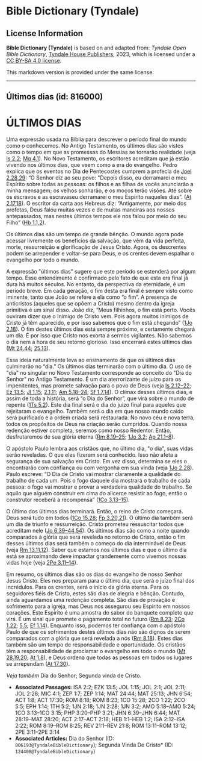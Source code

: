 # Bible Dictionary (Tyndale)

## License Information

**Bible Dictionary (Tyndale)** is based on and adapted from: _Tyndale Open Bible Dictionary_, [Tyndale House Publishers](https://tyndaleopenresources.com/), 2023, which is licensed under a [CC BY-SA 4.0 license](https://creativecommons.org/licenses/by-sa/4.0/legalcode.en).

This markdown version is provided under the same license.



--------------------------------

## Últimos dias (id: 816000)

ÚLTIMOS DIAS
============

Uma expressão usada na Bíblia para descrever o período final do mundo como o conhecemos. No Antigo Testamento, os últimos dias são vistos como o tempo em que as promessas do Messias se tornarão realidade (veja [Is 2\.2](https://ref.ly/Isa2:2); [Mq 4\.1](https://ref.ly/Mic4:1)). No Novo Testamento, os escritores acreditam que já estão vivendo nos últimos dias, que veem como a era do evangelho. Pedro explica que os eventos no Dia de Pentecostes cumprem a profecia de [Joel 2\.28,29](https://ref.ly/Joel2:28): “O Senhor diz ao seu povo: "Depois disso, eu derramarei o meu Espírito sobre todas as pessoas: os filhos e as filhas de vocês anunciarão a minha mensagem; os velhos sonharão, e os moços terão visões. Até sobre os escravos e as escravaseu derramarei o meu Espírito naqueles dias”. ([At 2\.17,18](https://ref.ly/Acts2:17-Acts2:18)). O escritor da carta aos Hebreus diz: “Antigamente, por meio dos profetas, Deus falou muitas vezes e de muitas maneiras aos nossos antepassados, mas nestes últimos tempos ele nos falou por meio do seu Filho” ([Hb 1\.1,2](https://ref.ly/Heb1:1-Heb1:2)).

Os últimos dias são um tempo de grande bênção. O mundo agora pode acessar livremente os benefícios da salvação, que vêm da vida perfeita, morte, ressurreição e glorificação de Jesus Cristo. Agora, os descrentes podem se arrepender e voltar\-se para Deus, e os crentes devem espalhar o evangelho por todo o mundo.

A expressão "últimos dias" sugere que este período se estenderá por algum tempo. Esse entendimento é confirmado pelo fato de que esta era final já dura há muitos séculos. No entanto, da perspectiva da eternidade, é um período breve. Em cada geração, o fim desta era final é sempre visto como iminente, tanto que João se refere a ela como “o fim”. A presença de anticristos (aqueles que se opõem a Cristo) mesmo dentro da igreja primitiva é um sinal disso. João diz, “Meus filhinhos, o fim está perto. Vocês ouviram dizer que o Inimigo de Cristo vem. Pois agora muitos inimigos de Cristo já têm aparecido, e por isso sabemos que o fim está chegando” ([1Jo 2\.18](https://ref.ly/1John2:18)). O fim destes últimos dias está sempre próximo, e certamente chegará um dia. É por isso que Cristo nos exorta a sermos vigilantes. Não sabemos o dia nem a hora de seu retorno glorioso. Isso encerrará estes últimos dias ([Mt 24\.44](https://ref.ly/Matt24:44); [25\.13](https://ref.ly/Matt25:13)).

Essa ideia naturalmente leva ao ensinamento de que os últimos dias culminarão no “dia.” Os últimos dias terminarão com o último dia. O uso de "dia" no singular no Novo Testamento corresponde ao conceito do "Dia do Senhor" no Antigo Testamento. É um dia aterrorizante de juízo para os impenitentes, mas promete salvação para o povo de Deus (veja [Is 2\.12–22](https://ref.ly/Isa2:12-Isa2:22); [Ez 13\.5](https://ref.ly/Ezek13:5); [Jl 1\.15](https://ref.ly/Joel1:15); [2\.1,11](https://ref.ly/Joel2:1); [Am 5\.18–24](https://ref.ly/Amos5:18-Amos5:24); [Sf 1\.7,14](https://ref.ly/Zeph1:7)). O clímax desses últimos dias, e assim de toda a história, será “o Dia do Senhor”, que virá sobre o mundo de repente ([1Ts 5\.2](https://ref.ly/1Thess5:2)). Este dia final será o dia do juízo final para aqueles que rejeitaram o evangelho. Também será o dia em que nosso mundo caído será purificado e a ordem criada será restaurada. No novo céu e nova terra, todos os propósitos de Deus na criação serão cumpridos. Quando nossa redenção estiver completa, seremos como nosso Redentor. Então, desfrutaremos de sua glória eterna ([Rm 8\.19–25](https://ref.ly/Rom8:19-Rom8:25); [1Jo 3\.2](https://ref.ly/1John3:2); [Ap 21\.1–8](https://ref.ly/Rev21:1-Rev21:8)).

O apóstolo Paulo lembra aos cristãos que, no último dia, "o dia", suas vidas serão reveladas. O que eles fizeram será conhecido. Isso não afeta a segurança de sua salvação em Cristo. Em vez disso, determina se eles o encontrarão com confiança ou com vergonha em sua vinda (veja [1Jo 2\.28](https://ref.ly/1John2:28)). Paulo escreve: “O Dia de Cristo vai mostrar claramente a qualidade do trabalho de cada um. Pois o fogo daquele dia mostrará o trabalho de cada pessoa: o fogo vai mostrar e provar a verdadeira qualidade do trabalho. Se aquilo que alguém construir em cima do alicerce resistir ao fogo, então o construtor receberá a recompensa” ([1Co 3\.13–15](https://ref.ly/1Cor3:13-1Cor3:15)).

O último dos últimos dias terminará. Então, o reino de Cristo começará. Deus será tudo em todos ([1Co 15\.28](https://ref.ly/1Cor15:28); [Fp 3\.20,21](https://ref.ly/Phil3:20-Phil3:21)). O último dia também será um dia de triunfo e ressurreição. Cristo prometeu ressuscitar todos que acreditam nele ([Jo 6\.39–44,54](https://ref.ly/John6:39-John6:44)). Os últimos dias são como a noite quando comparados à glória que será revelada no retorno de Cristo, então o fim desses últimos dias será também o começo do dia interminável de Deus (veja [Rm 13\.11,12](https://ref.ly/Rom13:11-Rom13:12)). Saber que estamos nos últimos dias e que o último dia está se aproximando deve impactar grandemente como vivemos nossas vidas hoje (veja [2Pe 3\.11–14](https://ref.ly/2Pet3:11-2Pet3:14)).

Em resumo, os últimos dias são os dias do evangelho de nosso Senhor Jesus Cristo. Eles nos preparam para o último dia, que será o juízo final dos incrédulos. Para os crentes, será o início da glória eterna. Para os seguidores fiéis de Cristo, estes são dias de alegria e bênção. Contudo, ainda aguardamos uma redenção completa. São dias de provação e sofrimento para a igreja, mas Deus nos assegurou seu Espírito em nossos corações. Este Espírito é uma amostra do sabor do banquete completo que virá. É um sinal que promete o pagamento total no futuro ([Rm 8\.23](https://ref.ly/Rom8:23); [2Co 1\.22](https://ref.ly/2Cor1:22); [5\.5](https://ref.ly/2Cor5:5); [Ef 1\.14](https://ref.ly/Eph1:14)). Enquanto isso, podemos ter confiança com o apóstolo Paulo de que os sofrimentos destes últimos dias não são dignos de serem comparados com a glória que será revelada a nós ([Rm 8\.18](https://ref.ly/Rom8:18)). Estes dias também são um tempo de responsabilidade e oportunidade. Os cristãos têm a responsabilidade de proclamar o evangelho em todo o mundo ([Mt 28\.19,20](https://ref.ly/Matt28:19-Matt28:20); [At 1\.8](https://ref.ly/Acts1:8)), e Deus ordena que todas as pessoas em todos os lugares se arrependam ([At 17\.30](https://ref.ly/Acts17:30)).

*Veja também* Dia do Senhor; Segunda vinda de Cristo.

* **Associated Passages:** ISA 2:2; EZK 13:5; JOL 1:15; JOL 2:1; JOL 2:11; JOL 2:28; MIC 4:1; ZEP 1:7; ZEP 1:14; MAT 24:44; MAT 25:13; JHN 6:54; ACT 1:8; ACT 17:30; ROM 8:18; ROM 8:23; 1CO 15:28; 2CO 1:22; 2CO 5:5; EPH 1:14; 1TH 5:2; 1JN 2:18; 1JN 2:28; 1JN 3:2; AMO 5:18–AMO 5:24; 1CO 3:13–1CO 3:15; PHP 3:20–PHP 3:21; JHN 6:39–JHN 6:44; MAT 28:19–MAT 28:20; ACT 2:17–ACT 2:18; HEB 1:1–HEB 1:2; ISA 2:12–ISA 2:22; ROM 8:19–ROM 8:25; REV 21:1–REV 21:8; ROM 13:11–ROM 13:12; 2PE 3:11–2PE 3:14
* **Associated Articles:** Dia do Senhor (ID: `806193@TyndaleBibleDictionary`); Segunda Vinda De Cristo* (ID: `124408@TyndaleBibleDictionary`)

